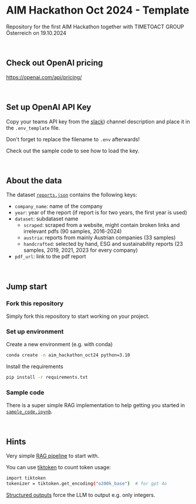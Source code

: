 # AIM Hackathon Oct 2024 - Template
Repository for the first AIM Hackathon together with TIMETOACT GROUP Österreich on 19.10.2024

<br>

## Check out OpenAI pricing 
https://openai.com/api/pricing/

<br>

## Set up OpenAI API Key
Copy your teams API key from the [slack](https://join.slack.com/t/aim-ai-impact-mission/shared_invite/zt-2sfahg4h1-Pb7~Ft4ZITZKGAHihEK6QQ)) channel description and place it in the `.env_template` file.

Don't forget to replace the filename to `.env` afterwards!

Check out the sample code to see how to load the key.

<br>

## About the data
The dataset [`reports.json`](data/reports.json) contains the following keys:
- `company_name`: name of the company
- `year`: year of the report (if report is for two years, the first year is used)
- `dataset`: subdataset name
    - `scraped`: scraped from a website, might contain broken links and irrelevant pdfs (90 samples, 2016-2024)
    - `austria`: reports from mainly Austrian companies (33 samples)
    - `handcrafted`: selected by hand, ESG and sustainability reports (23 samples, 2019, 2021, 2023 for every company)
- `pdf_url`: link to the pdf report

<br>

## Jump start
### Fork this repository
Simply fork this repository to start working on your project.

### Set up environment
Create a new environment (e.g. with conda)
```bash
conda create -n aim_hackathon_oct24 python=3.10
```

Install the requirements
```bash
pip install -r requirements.txt
```

### Sample code
There is a super simple RAG implementation to help getting you started in [`sample_code.ipynb`](sample_code.ipynb).

<br>

## Hints
Very simple [RAG pipeline](https://medium.com/@ahmed.mohiuddin.architecture/using-ai-to-chat-with-your-documents-leveraging-langchain-faiss-and-openai-3281acfcc4e9) to start with.


You can use [tiktoken](https://cookbook.openai.com/examples/how_to_count_tokens_with_tiktoken) to count token usage:
```bash
import tiktoken
tokenizer = tiktoken.get_encoding("o200k_base")  # for gpt 4o
```


[Structured outputs](https://platform.openai.com/docs/guides/structured-outputs/introduction) force the LLM to output e.g. only integers.

